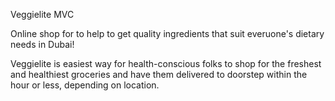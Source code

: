 Veggielite MVC

Online shop for to help to get quality ingredients that suit everuone's dietary needs in Dubai! 

Veggielite is easiest way for health-conscious folks to shop for the freshest and healthiest groceries and have them delivered to doorstep within the hour or less, depending on location.
